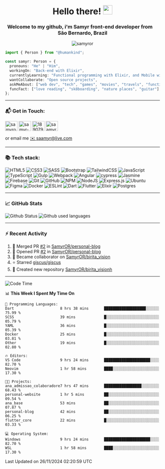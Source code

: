 <h1 align="center">Hello there! <img src="https://raw.githubusercontent.com/iampavangandhi/iampavangandhi/master/gifs/Hi.gif" width="30px"></h1>
<h3 align="center">Welcome to my github, i'm Samyr front-end developer from  <img src="https://cdn-icons-png.flaticon.com/512/197/197386.png" width="13"/>  <b>São Bernardo, Brazil</b></h3>

<p align="center"> <img src="https://komarev.com/ghpvc/?username=samyror&label=Profile%20views&color=0e75b6&style=flat" alt="samyror" /> </p>

```typescript
import { Person } from "@humankind";

const samyr: Person = {
  pronouns: "He" | "Him",
  workingOn: "Back-end with Elixir",
  currentlyLearning: "Functional programming with Elixir, and Mobile with Flutter",
  wantCollaborate: "Open source projects",
  askMeAbout: ["web dev", "tech", "games", "movies", "travels", "functional programming", "mobile"],
  funcFact: ["love reading", "sk8boarding", "nature places", "guitar"],
};
```

---

### 📬 Get in Touch:

<p align="left">
<a href="https://codepen.io/samyror" target="blank"><img align="center" src="https://cdn.jsdelivr.net/gh/devicons/devicon/icons/codepen/codepen-plain.svg" alt="samyror" height="32" width="40" /></a>
<a href="https://linkedin.com/in/samyr-ribeiro-82a720145" target="blank"><img align="center" src="https://cdn.jsdelivr.net/gh/devicons/devicon/icons/linkedin/linkedin-plain.svg" alt="samyr-ribeiro-82a720145" height="32" width="40" /></a>
<a href="https://pt.stackoverflow.com/users/189079" target="blank"><img align="center"  src="https://cdn.jsdelivr.net/npm/simple-icons@v5/icons/stackoverflow.svg" alt="189079" height="32" width="40" /></a>
<a href="https://www.hackerrank.com/saamyr" target="blank"><img align="center" src="https://cdn.jsdelivr.net/npm/simple-icons@v5/icons/hackerrank.svg" alt="saamyr" height="32" width="40" /></a>
</p>

or email me [✉️ saamyr@live.com](mailto:saamyr@live.com)

---

### 📚 Tech stack:

![HTML5](https://img.shields.io/badge/html5-%23E34F26.svg?style=for-the-badge&logo=html5&logoColor=white)
![CSS3](https://img.shields.io/badge/css3-%231572B6.svg?style=for-the-badge&logo=css3&logoColor=white)
![SASS](https://img.shields.io/badge/SASS-hotpink.svg?style=for-the-badge&logo=SASS&logoColor=white)
![Bootstrap](https://img.shields.io/badge/bootstrap-%23563D7C.svg?style=for-the-badge&logo=bootstrap&logoColor=white)
![TailwindCSS](https://img.shields.io/badge/tailwindcss-%2338B2AC.svg?style=for-the-badge&logo=tailwind-css&logoColor=white)
![JavaScript](https://img.shields.io/badge/javascript-%23323330.svg?style=for-the-badge&logo=javascript&logoColor=%23F7DF1E)
![TypeScript](https://img.shields.io/badge/typescript-%23007ACC.svg?style=for-the-badge&logo=typescript&logoColor=white)
![Gulp](https://img.shields.io/badge/GULP-%23CF4647.svg?style=for-the-badge&logo=gulp&logoColor=white)
![Webpack](https://img.shields.io/badge/webpack-%238DD6F9.svg?style=for-the-badge&logo=webpack&logoColor=black)
![Angular](https://img.shields.io/badge/angular-%23DD0031.svg?style=for-the-badge&logo=angular&logoColor=white)
![cypress](https://img.shields.io/badge/-cypress-%23E5E5E5?style=for-the-badge&logo=cypress&logoColor=058a5e)
![Jasmine](https://img.shields.io/badge/-Jasmine-%238A4182?style=for-the-badge&logo=Jasmine&logoColor=white)
![Firebase](https://img.shields.io/badge/firebase-%23039BE5.svg?style=for-the-badge&logo=firebase)
![Git](https://img.shields.io/badge/git-%23F05033.svg?style=for-the-badge&logo=git&logoColor=white)
![GitHub](https://img.shields.io/badge/github-%23121011.svg?style=for-the-badge&logo=github&logoColor=white)
![NPM](https://img.shields.io/badge/NPM-%23000000.svg?style=for-the-badge&logo=npm&logoColor=white)
![NodeJS](https://img.shields.io/badge/node.js-6DA55F?style=for-the-badge&logo=node.js&logoColor=white)
![Express.js](https://img.shields.io/badge/express.js-%23404d59.svg?style=for-the-badge&logo=express&logoColor=%2361DAFB)
![Ubuntu](https://img.shields.io/badge/Ubuntu-E95420?style=for-the-badge&logo=ubuntu&logoColor=white)
![Figma](https://img.shields.io/badge/figma-%23F24E1E.svg?style=for-the-badge&logo=figma&logoColor=white)
![Docker](https://img.shields.io/badge/docker-%230db7ed.svg?style=for-the-badge&logo=docker&logoColor=white)
![ESLint](https://img.shields.io/badge/ESLint-4B3263?style=for-the-badge&logo=eslint&logoColor=white)
![Dart](https://img.shields.io/badge/dart-%230175C2.svg?style=for-the-badge&logo=dart&logoColor=white)
![Flutter](https://img.shields.io/badge/Flutter-%2302569B.svg?style=for-the-badge&logo=Flutter&logoColor=white)
![Elixir](https://img.shields.io/badge/elixir-%234B275F.svg?style=for-the-badge&logo=elixir&logoColor=white)
![Postgres](https://img.shields.io/badge/postgres-%23316192.svg?style=for-the-badge&logo=postgresql&logoColor=white)

---

### 📈 GitHub Stats

![Github Status](https://github-readme-stats.vercel.app/api?username=SamyrOR&show_icons=true&bg_color=FFF&title_color=b80f0a&text_color=000&icon_color=b80f0a&border_color=a9a9a9&line_height=20)
![Github used languages](https://github-readme-stats.vercel.app/api/top-langs?username=samyror&show_icons=true&locale=en&layout=compact&bg_color=FFF&title_color=b80f0a&text_color=000&icon_color=b80f0a&border_color=a9a9a9)

---

### ⚡ Recent Activity

<!--RECENT_ACTIVITY:start-->
1. 🎉 Merged PR [#2](https://github.com/SamyrOR/personal-blog/pull/2) in [SamyrOR/personal-blog](https://github.com/SamyrOR/personal-blog)
2. 💪 Opened PR [#2](https://github.com/SamyrOR/personal-blog/pull/2) in [SamyrOR/personal-blog](https://github.com/SamyrOR/personal-blog)
3. 🤝 Became collaborator on [SamyrOR/birita_vision](https://github.com/SamyrOR/birita_vision)
4. ⭐ Starred [giscus/giscus](https://github.com/giscus/giscus)
5. 📔 Created new repository [SamyrOR/birita_visionh](https://github.com/SamyrOR/birita_visionh)
<!--RECENT_ACTIVITY:end-->

---

<!--START_SECTION:waka-->
![Code Time](http://img.shields.io/badge/Code%20Time-2%2C557%20hrs%2040%20mins-blue)

📊 **This Week I Spent My Time On** 

```text
💬 Programming Languages: 
Dart                     8 hrs 38 mins       ███████████████████░░░░░░   75.99 % 
SCSS                     39 mins             █░░░░░░░░░░░░░░░░░░░░░░░░   05.79 % 
YAML                     36 mins             █░░░░░░░░░░░░░░░░░░░░░░░░   05.39 % 
Docker                   25 mins             █░░░░░░░░░░░░░░░░░░░░░░░░   03.81 % 
Other                    19 mins             █░░░░░░░░░░░░░░░░░░░░░░░░   02.80 % 

🔥 Editors: 
VS Code                  9 hrs 24 mins       █████████████████████░░░░   82.70 % 
Neovim                   1 hr 58 mins        ████░░░░░░░░░░░░░░░░░░░░░   17.30 % 

🐱‍💻 Projects: 
ana_admissao_colaboradore7 hrs 47 mins       █████████████████░░░░░░░░   68.43 % 
personal-website         1 hr 5 mins         ██░░░░░░░░░░░░░░░░░░░░░░░   09.54 % 
ana_base                 53 mins             ██░░░░░░░░░░░░░░░░░░░░░░░   07.87 % 
personal-blog            42 mins             ██░░░░░░░░░░░░░░░░░░░░░░░   06.25 % 
flutter_core             22 mins             █░░░░░░░░░░░░░░░░░░░░░░░░   03.33 % 

💻 Operating System: 
Windows                  9 hrs 24 mins       █████████████████████░░░░   82.70 % 
WSL                      1 hr 58 mins        ████░░░░░░░░░░░░░░░░░░░░░   17.30 % 
```


 Last Updated on 26/11/2024 02:20:59 UTC
<!--END_SECTION:waka-->
